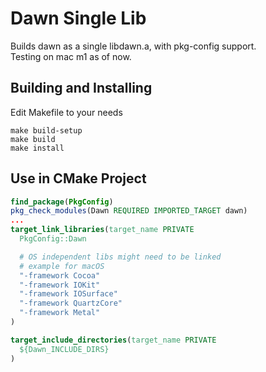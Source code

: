 # Dawn Single Lib
Builds dawn as a single libdawn.a, with pkg-config support.\
Testing on mac m1 as of now.

## Building and Installing
Edit Makefile to your needs
```
make build-setup
make build
make install
```

## Use in CMake Project
```Cmake
find_package(PkgConfig)
pkg_check_modules(Dawn REQUIRED IMPORTED_TARGET dawn)
...
target_link_libraries(target_name PRIVATE
  PkgConfig::Dawn

  # OS independent libs might need to be linked
  # example for macOS
  "-framework Cocoa"
  "-framework IOKit"
  "-framework IOSurface"
  "-framework QuartzCore"
  "-framework Metal"
)

target_include_directories(target_name PRIVATE
  ${Dawn_INCLUDE_DIRS}
)
```
